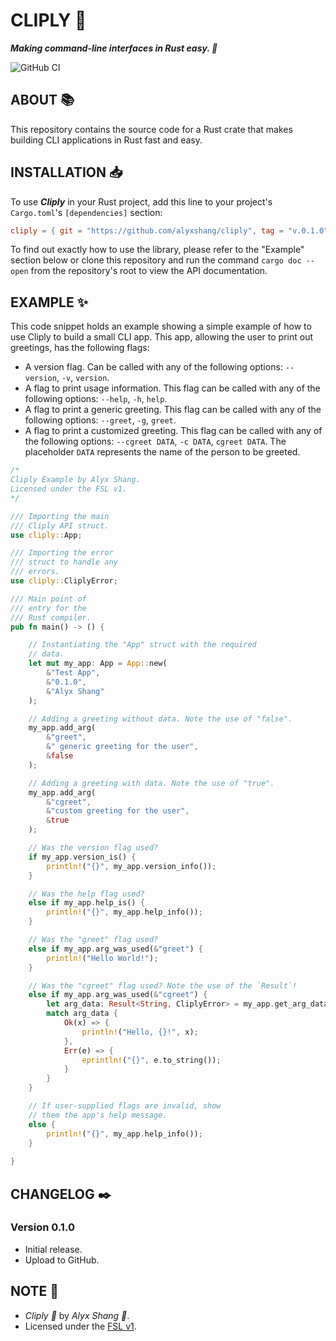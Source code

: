# CLIPLY :minidisc:

***Making command-line interfaces in Rust easy. :minidisc:***

![GitHub CI](https://github.com/alyxshang/cliply/actions/workflows/rust.yml/badge.svg)

## ABOUT :books:

This repository contains the source code for a Rust crate that makes building CLI applications in Rust fast and easy.

## INSTALLATION :inbox_tray:

To use ***Cliply*** in your Rust project, add this line to your project's `Cargo.toml`'s `[dependencies]` section:

```TOML
cliply = { git = "https://github.com/alyxshang/cliply", tag = "v.0.1.0" }
```

To find out exactly how to use the library, please refer to the "Example" section below or clone this repository and run the command `cargo doc --open` from the repository's root to view the API documentation.

## EXAMPLE :sparkles:

This code snippet holds an example showing a simple example of how to use Cliply to build a small CLI app. This app, allowing the user to print out greetings, has the following flags:

- A version flag. Can be called with any of the following options: `--version`, `-v`, `version`.
- A flag to print usage information. This flag can be called with any of the following options: `--help`, `-h`, `help`.
- A flag to print a generic greeting. This flag can be called with any of the following options: `--greet`, `-g`, `greet`.
- A flag to print a customized greeting. This flag can be called with any of the following options: `--cgreet DATA`, `-c DATA`, `cgreet DATA`. The placeholder `DATA` represents the name of the person to be greeted.

```Rust
/*
Cliply Example by Alyx Shang.
Licensed under the FSL v1.
*/

/// Importing the main
/// Cliply API struct.
use cliply::App;

/// Importing the error
/// struct to handle any
/// errors.
use cliply::CliplyError;

/// Main point of
/// entry for the 
/// Rust compiler.
pub fn main() -> () {

    // Instantiating the "App" struct with the required
    // data.
    let mut my_app: App = App::new(
        &"Test App",
        &"0.1.0",
        &"Alyx Shang"
    );

    // Adding a greeting without data. Note the use of "false".
    my_app.add_arg(
        &"greet",
        &" generic greeting for the user", 
        &false
    );

    // Adding a greeting with data. Note the use of "true".
    my_app.add_arg(
        &"cgreet", 
        &"custom greeting for the user", 
        &true
    );

    // Was the version flag used?
    if my_app.version_is() {
        println!("{}", my_app.version_info());
    }

    // Was the help flag used?
    else if my_app.help_is() {
        println!("{}", my_app.help_info());
    }

    // Was the "greet" flag used?
    else if my_app.arg_was_used(&"greet") {
        println!("Hello World!");
    }

    // Was the "cgreet" flag used? Note the use of the `Result`!
    else if my_app.arg_was_used(&"cgreet") {
        let arg_data: Result<String, CliplyError> = my_app.get_arg_data(&"cgreet");
        match arg_data {
            Ok(x) => {
                println!("Hello, {}!", x);
            },
            Err(e) => {
                eprintln!("{}", e.to_string());
            }
        }
    }

    // If user-supplied flags are invalid, show
    // them the app's help message.
    else {
        println!("{}", my_app.help_info());
    }
    
}
```

## CHANGELOG :black_nib:

### Version 0.1.0

- Initial release.
- Upload to GitHub.

## NOTE :scroll:

- *Cliply :minidisc:* by *Alyx Shang :black_heart:*.
- Licensed under the [FSL v1](https://github.com/alyxshang/fair-software-license).
